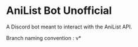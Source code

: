 # AniList Bot Unofficial
 A Discord bot meant to interact with the AniList API.

Branch naming convention : v*
